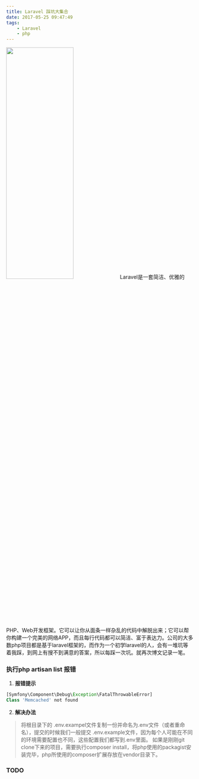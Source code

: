 ```yaml
---
title: Laravel 踩坑大集合
date: 2017-05-25 09:47:49
tags:
	- Laravel
	- php
---
```

<img src="https://timgsa.baidu.com/timg?image&quality=80&size=b9999_10000&sec=1510989934064&di=6673a22d4b54599073a05e795351795a&imgtype=0&src=http%3A%2F%2Fimgsrc.baidu.com%2Fimgad%2Fpic%2Fitem%2F0df3d7ca7bcb0a466b331e276163f6246b60af9f.jpg" width="60%" height="40%" />
Laravel是一套简洁、优雅的PHP、Web开发框架。它可以让你从面条一样杂乱的代码中解脱出来；它可以帮你构建一个完美的网络APP，而且每行代码都可以简洁、富于表达力。公司的大多数php项目都是基于laravel框架的，而作为一个初学laravel的人，会有一堆坑等着我踩，到网上有搜不到满意的答案，所以每踩一次坑。就再次博文记录一笔。

<!--more-->

### 执行php artisan list 报错

1. **报错提示**
```php
[Symfony\Component\Debug\Exception\FatalThrowableError]
Class 'Memcached' not found
```
2. **解决办法**
> 将根目录下的 .env.exampel文件复制一份并命名为.env文件（或者重命名），提交的时候我们一般提交 .env.example文件，因为每个人可能在不同的环境需要配置也不同，这些配置我们都写到.env里面。
> 如果是刚刚git clone下来的项目，需要执行composer install，将php使用的packagist安装完毕，php所使用的composer扩展存放在vendor目录下。

### TODO
